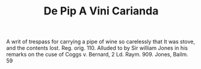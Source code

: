 ---
title: De Pip A Vini Carianda
letter: D
permalink: "/definitions/bld-de-pip-a-vini-carianda.html"
body: A writ of trespass for carrying a pipe of wine so carelessly that It was stove,
  and the contents lost. Reg. orig. 110. Alluded to by Sir william Jones in his remarks
  on the cuse of Coggs v. Bernard, 2 Ld. Raym. 909. Jones, Bailm. 59
published_at: '2018-07-07'
source: Black's Law Dictionary 2nd Ed (1910)
layout: post
---